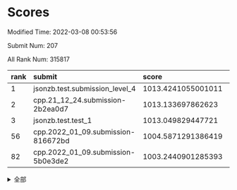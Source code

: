 # Scores

Modified Time: 2022-03-08 00:53:56

Submit Num: 207

All Rank Num: 315817

| rank |               submit               |       score        |       sigma        | pk_num |
| :--- | :--------------------------------- | :----------------- | :----------------- | :----- |
| 1    | jsonzb.test.submission_level_4     | 1013.4241055001011 | 0.814084640378958  | 6101   |
| 2    | cpp.21_12_24.submission-2b2ea0d7   | 1013.133697862623  | 0.7972654206792567 | 6101   |
| 3    | jsonzb.test.test_1                 | 1013.049829447721  | 0.8176486142885477 | 6105   |
| 56   | cpp.2022_01_09.submission-816672bd | 1004.5871291386419 | 0.7227469832629413 | 6100   |
| 82   | cpp.2022_01_09.submission-5b0e3de2 | 1003.2440901285393 | 0.7084117793084465 | 6102   |


<details>
<summary>全部</summary>

| rank |                 submit                 |       score        |       sigma        | pk_num |
| :--- | :------------------------------------- | :----------------- | :----------------- | :----- |
| 1    | jsonzb.test.submission_level_4         | 1013.4241055001011 | 0.814084640378958  | 6101   |
| 2    | cpp.21_12_24.submission-2b2ea0d7       | 1013.133697862623  | 0.7972654206792567 | 6101   |
| 3    | jsonzb.test.test_1                     | 1013.049829447721  | 0.8176486142885477 | 6105   |
| 4    | gobigger.level_3.submission_level_3_39 | 1011.6471592539881 | 0.7841078715800894 | 6101   |
| 5    | gobigger.level_3.submission_level_3_46 | 1011.503012437089  | 0.7765489433038211 | 6101   |
| 6    | gobigger.level_3.submission_level_3_19 | 1011.1569170808779 | 0.7616520030183913 | 6106   |
| 7    | gobigger.level_3.submission_level_3_43 | 1011.0789231947308 | 0.7681008570604615 | 6104   |
| 8    | gobigger.level_3.submission_level_3_11 | 1011.0477713415455 | 0.7677531345732713 | 6099   |
| 9    | gobigger.level_3.submission_level_3_17 | 1010.893902884429  | 0.7580504479296009 | 6101   |
| 10   | gobigger.level_3.submission_level_3_38 | 1010.704169932011  | 0.7645954975677939 | 6105   |
| 11   | gobigger.level_3.submission_level_3_21 | 1010.6746452848168 | 0.7824934645919107 | 6098   |
| 12   | gobigger.level_3.submission_level_3_49 | 1010.4524084102213 | 0.7571816746602098 | 6102   |
| 13   | gobigger.level_3.submission_level_3_10 | 1010.3480573821508 | 0.7540021310951606 | 6104   |
| 14   | gobigger.level_3.submission_level_3_44 | 1010.3349859301056 | 0.7470210495046927 | 6107   |
| 15   | gobigger.level_3.submission_level_3_0  | 1010.3191758141802 | 0.7590257852848415 | 6103   |
| 16   | gobigger.level_3.submission_level_3_13 | 1010.2917416815058 | 0.7695489621219833 | 6104   |
| 17   | gobigger.level_3.submission_level_3_33 | 1010.2872805245173 | 0.726834957800321  | 6100   |
| 18   | gobigger.level_3.submission_level_3_22 | 1010.2086745453304 | 0.7495116373889936 | 6104   |
| 19   | gobigger.level_3.submission_level_3_36 | 1010.192860751828  | 0.7932590741338803 | 6106   |
| 20   | gobigger.level_3.submission_level_3_14 | 1010.1444883037452 | 0.7677223547755778 | 6104   |
| 21   | gobigger.level_3.submission_level_3_23 | 1010.1333176892986 | 0.732081608053487  | 6102   |
| 22   | gobigger.level_3.submission_level_3_16 | 1010.1086950842819 | 0.751970407246094  | 6107   |
| 23   | gobigger.level_3.submission_level_3_34 | 1010.0934761781044 | 0.7641069492113796 | 6105   |
| 24   | gobigger.level_3.submission_level_3_31 | 1010.0668527675639 | 0.7711752364419964 | 6100   |
| 25   | gobigger.level_3.submission_level_3_4  | 1010.0398908361717 | 0.7587300564802547 | 6098   |
| 26   | gobigger.level_3.submission_level_3_6  | 1010.025535074629  | 0.7562241988753101 | 6102   |
| 27   | gobigger.level_3.submission_level_3_2  | 1009.9916434857178 | 0.7648662052641364 | 6104   |
| 28   | gobigger.level_3.submission_level_3_30 | 1009.8840086774857 | 0.7557358338295977 | 6109   |
| 29   | gobigger.level_3.submission_level_3_41 | 1009.8775733687856 | 0.7487558036643956 | 6102   |
| 30   | gobigger.level_3.submission_level_3_40 | 1009.7829711884028 | 0.732227204875435  | 6103   |
| 31   | gobigger.level_3.submission_level_3_47 | 1009.7759004475824 | 0.7810856209228406 | 6103   |
| 32   | gobigger.level_3.submission_level_3_48 | 1009.7740729363675 | 0.7535807116045964 | 6105   |
| 33   | gobigger.level_3.submission_level_3_7  | 1009.7616581742352 | 0.7733042746227631 | 6103   |
| 34   | gobigger.level_3.submission_level_3_26 | 1009.6872194592089 | 0.7465631481209344 | 6100   |
| 35   | gobigger.level_3.submission_level_3_20 | 1009.5404492843586 | 0.7745937931573919 | 6104   |
| 36   | gobigger.level_3.submission_level_3_3  | 1009.5138823011025 | 0.7502616127397425 | 6100   |
| 37   | gobigger.level_3.submission_level_3_37 | 1009.4705248928401 | 0.7653388769441287 | 6101   |
| 38   | gobigger.level_3.submission_level_3_27 | 1009.3592731774779 | 0.7415938693003993 | 6101   |
| 39   | gobigger.level_3.submission_level_3_35 | 1009.3408896600392 | 0.7497496730509812 | 6103   |
| 40   | gobigger.level_3.submission_level_3_8  | 1009.3407969518099 | 0.7657180795365626 | 6107   |
| 41   | gobigger.level_3.submission_level_3_15 | 1009.2881497457711 | 0.7552644586667151 | 6105   |
| 42   | gobigger.level_3.submission_level_3_1  | 1009.2421578536766 | 0.7516866064600345 | 6103   |
| 43   | gobigger.level_3.submission_level_3_32 | 1009.2005848959767 | 0.7500761411125013 | 6100   |
| 44   | gobigger.level_3.submission_level_3_42 | 1008.9485649461764 | 0.7765290025423885 | 6106   |
| 45   | gobigger.level_3.submission_level_3_5  | 1008.912722471547  | 0.7436890369255265 | 6102   |
| 46   | gobigger.level_3.submission_level_3_12 | 1008.8999486422815 | 0.7435714158396757 | 6108   |
| 47   | gobigger.level_3.submission_level_3_45 | 1008.847915448225  | 0.7469828385378968 | 6097   |
| 48   | gobigger.level_3.submission_level_3_24 | 1008.8344987405924 | 0.7462185696533818 | 6105   |
| 49   | gobigger.level_3.submission_level_3_9  | 1008.7783767366429 | 0.7698764248936488 | 6102   |
| 50   | gobigger.level_3.submission_level_3_18 | 1008.7491511772228 | 0.7444575898398048 | 6100   |
| 51   | gobigger.level_3.submission_level_3_25 | 1008.7300809711874 | 0.7365887392481222 | 6096   |
| 52   | gobigger.level_3.submission_level_3_28 | 1008.5760147150546 | 0.7472856977978065 | 6099   |
| 53   | gobigger.level_3.submission_level_3_29 | 1008.1974765156684 | 0.7311968855103396 | 6104   |
| 54   | gobigger.level_1.submission_level_1_44 | 1004.8146233892425 | 0.7202845882877075 | 6105   |
| 55   | gobigger.level_1.submission_level_1_39 | 1004.6337488855844 | 0.7093631594081038 | 6110   |
| 56   | cpp.2022_01_09.submission-816672bd     | 1004.5871291386419 | 0.7227469832629413 | 6100   |
| 57   | gobigger.level_1.submission_level_1_47 | 1004.440197181872  | 0.7163807945209852 | 6102   |
| 58   | gobigger.level_1.submission_level_1_45 | 1004.388824422925  | 0.7067720762333519 | 6108   |
| 59   | gobigger.level_1.submission_level_1_4  | 1004.3606815360298 | 0.7175877151965947 | 6101   |
| 60   | gobigger.level_1.submission_level_1_12 | 1004.358134357611  | 0.7247874115733185 | 6100   |
| 61   | gobigger.level_1.submission_level_1_10 | 1004.2566371628238 | 0.7251217467277878 | 6104   |
| 62   | gobigger.level_1.submission_level_1_14 | 1004.1334572410691 | 0.7242118668958365 | 6104   |
| 63   | gobigger.level_1.submission_level_1_42 | 1004.0776657146765 | 0.7142134458172391 | 6101   |
| 64   | gobigger.level_1.submission_level_1_25 | 1004.0415874552308 | 0.7261788683867808 | 6101   |
| 65   | gobigger.level_1.submission_level_1_32 | 1003.9945990055185 | 0.7125580935457715 | 6101   |
| 66   | gobigger.level_1.submission_level_1_5  | 1003.9907798984909 | 0.7165360546141267 | 6101   |
| 67   | gobigger.level_1.submission_level_1_21 | 1003.9572771693922 | 0.7223112690367497 | 6103   |
| 68   | gobigger.level_1.submission_level_1_22 | 1003.8576546481252 | 0.7119746972345138 | 6104   |
| 69   | gobigger.level_1.submission_level_1_3  | 1003.8111764587154 | 0.7252761994274358 | 6104   |
| 70   | gobigger.level_1.submission_level_1_31 | 1003.7781861767571 | 0.7196007042068534 | 6098   |
| 71   | gobigger.level_1.submission_level_1_18 | 1003.7217747799857 | 0.706274447456189  | 6100   |
| 72   | gobigger.level_1.submission_level_1_26 | 1003.6974810157385 | 0.7221467388762911 | 6105   |
| 73   | gobigger.level_1.submission_level_1_0  | 1003.6245213773185 | 0.7156349941834613 | 6103   |
| 74   | gobigger.level_1.submission_level_1_24 | 1003.557639027728  | 0.7155255364409268 | 6100   |
| 75   | gobigger.level_1.submission_level_1_46 | 1003.5054126924663 | 0.7219994197949416 | 6105   |
| 76   | gobigger.level_1.submission_level_1_37 | 1003.4797816978893 | 0.711476282134435  | 6099   |
| 77   | gobigger.level_1.submission_level_1_11 | 1003.4554383437533 | 0.7189533256431869 | 6101   |
| 78   | gobigger.level_1.submission_level_1_17 | 1003.3837550716859 | 0.7275209344764434 | 6103   |
| 79   | gobigger.level_1.submission_level_1_40 | 1003.3433428661726 | 0.7141062456671073 | 6105   |
| 80   | gobigger.level_1.submission_level_1_34 | 1003.3192171630992 | 0.7143522205693134 | 6106   |
| 81   | gobigger.level_1.submission_level_1_27 | 1003.2653593853329 | 0.719779446717561  | 6103   |
| 82   | cpp.2022_01_09.submission-5b0e3de2     | 1003.2440901285393 | 0.7084117793084465 | 6102   |
| 83   | gobigger.level_1.submission_level_1_8  | 1003.2440100911504 | 0.7063738771953039 | 6104   |
| 84   | gobigger.level_1.submission_level_1_23 | 1003.1596774985194 | 0.7174652858533822 | 6107   |
| 85   | gobigger.level_1.submission_level_1_1  | 1003.1181142544782 | 0.7122208528596773 | 6108   |
| 86   | gobigger.level_1.submission_level_1_33 | 1003.10970883856   | 0.7135767308131212 | 6103   |
| 87   | gobigger.level_1.submission_level_1_36 | 1003.1066178598746 | 0.7065188037686942 | 6101   |
| 88   | gobigger.level_1.submission_level_1_48 | 1003.0514067131797 | 0.7157629665385264 | 6105   |
| 89   | gobigger.level_1.submission_level_1_41 | 1003.0305383445761 | 0.7101791282140328 | 6100   |
| 90   | gobigger.level_1.submission_level_1_29 | 1002.9366685243746 | 0.717335700262878  | 6103   |
| 91   | gobigger.level_1.submission_level_1_30 | 1002.9073806475611 | 0.7188701119770426 | 6102   |
| 92   | gobigger.level_1.submission_level_1_49 | 1002.7875024136601 | 0.7135515262474001 | 6104   |
| 93   | gobigger.level_1.submission_level_1_7  | 1002.7728283422756 | 0.7115256980654023 | 6101   |
| 94   | gobigger.level_1.submission_level_1_19 | 1002.7029451023703 | 0.7157442217299947 | 6103   |
| 95   | gobigger.level_1.submission_level_1_6  | 1002.6747230761507 | 0.7171191848392905 | 6101   |
| 96   | gobigger.level_1.submission_level_1_20 | 1002.658905896722  | 0.7169313103060643 | 6105   |
| 97   | gobigger.level_1.submission_level_1_38 | 1002.6520771661246 | 0.7208543611148756 | 6100   |
| 98   | gobigger.level_1.submission_level_1_9  | 1002.5867548954045 | 0.7084561586467072 | 6101   |
| 99   | gobigger.level_1.submission_level_1_15 | 1002.4440500867787 | 0.700911389216104  | 6104   |
| 100  | gobigger.level_1.submission_level_1_35 | 1002.347675996127  | 0.7177543929150658 | 6100   |
| 101  | gobigger.level_1.submission_level_1_43 | 1002.3198986655883 | 0.7050041511690093 | 6105   |
| 102  | gobigger.level_1.submission_level_1_16 | 1002.2493413919065 | 0.7218918621512218 | 6101   |
| 103  | gobigger.level_1.submission_level_1_13 | 1002.2066475952439 | 0.6998654779402108 | 6106   |
| 104  | gobigger.level_1.submission_level_1_2  | 1001.9649671260959 | 0.7192665543393622 | 6100   |
| 105  | gobigger.level_1.submission_level_1_28 | 1001.0408479745582 | 0.7077974808891874 | 6106   |
| 106  | gobigger.random.submission_random_8    | 997.8488589107241  | 0.7109880195300408 | 6103   |
| 107  | gobigger.random.submission_random_36   | 997.1994425994793  | 0.6966932256933274 | 6098   |
| 108  | gobigger.random.submission_random_18   | 997.0947953040692  | 0.6943821725057341 | 6105   |
| 109  | gobigger.random.submission_random_17   | 997.0379582617056  | 0.7061875836455022 | 6101   |
| 110  | gobigger.random.submission_random_0    | 996.9951431743805  | 0.6925413061375433 | 6108   |
| 111  | gobigger.random.submission_random_7    | 996.9531771129101  | 0.7192594614386848 | 6102   |
| 112  | gobigger.random.submission_random_30   | 996.7779817645808  | 0.7088607031345033 | 6100   |
| 113  | gobigger.random.submission_random_15   | 996.7460788307918  | 0.7020061372611407 | 6103   |
| 114  | gobigger.random.submission_random_29   | 996.7202492452301  | 0.710251479490986  | 6101   |
| 115  | gobigger.random.submission_random_42   | 996.6811070084758  | 0.7038109095756079 | 6101   |
| 116  | gobigger.random.submission_random_26   | 996.6034349133988  | 0.7039742700783016 | 6103   |
| 117  | gobigger.random.submission_random_9    | 996.5328644203873  | 0.7162571875190163 | 6103   |
| 118  | gobigger.random.submission_random_16   | 996.4427225109904  | 0.7111051929389507 | 6107   |
| 119  | gobigger.random.submission_random_20   | 996.4105689915507  | 0.7067378166677244 | 6103   |
| 120  | gobigger.random.submission_random_23   | 996.4027108373414  | 0.712180898058411  | 6103   |
| 121  | gobigger.random.submission_random_33   | 996.3906089342435  | 0.7188769676773991 | 6104   |
| 122  | gobigger.random.submission_random_40   | 996.382818812211   | 0.7247429888199667 | 6101   |
| 123  | gobigger.random.submission_random_38   | 996.3795638155033  | 0.7178497653575256 | 6101   |
| 124  | gobigger.random.submission_random_13   | 996.3688792893712  | 0.7041564575956138 | 6104   |
| 125  | gobigger.random.submission_random_49   | 996.3360142129486  | 0.7191982857217715 | 6104   |
| 126  | gobigger.random.submission_random_47   | 996.3135574630077  | 0.7087283202883776 | 6104   |
| 127  | gobigger.random.submission_random_11   | 996.2940372619173  | 0.7160741397445265 | 6104   |
| 128  | gobigger.random.submission_random_43   | 996.2419265832782  | 0.7061463745993279 | 6102   |
| 129  | gobigger.random.submission_random_44   | 996.1920383637965  | 0.7118119196209143 | 6100   |
| 130  | gobigger.random.submission_random_3    | 996.1783550070483  | 0.7109575537951582 | 6100   |
| 131  | gobigger.random.submission_random_41   | 996.1718223682839  | 0.7147038183760838 | 6105   |
| 132  | gobigger.random.submission_random_45   | 996.0655895986754  | 0.7154962403725184 | 6102   |
| 133  | gobigger.random.submission_random_31   | 996.0425283998471  | 0.7055707823987245 | 6102   |
| 134  | gobigger.random.submission_random_1    | 996.0248620271311  | 0.7029323774021465 | 6104   |
| 135  | gobigger.random.submission_random_28   | 995.9327749685727  | 0.7119439266382479 | 6101   |
| 136  | gobigger.random.submission_random_21   | 995.9254205677653  | 0.7218930575886965 | 6106   |
| 137  | gobigger.random.submission_random_6    | 995.8801781279225  | 0.7138901168795672 | 6101   |
| 138  | gobigger.random.submission_random_5    | 995.8562307076189  | 0.7169559663129503 | 6102   |
| 139  | gobigger.random.submission_random_24   | 995.8419476727339  | 0.72174234850711   | 6099   |
| 140  | gobigger.random.submission_random_14   | 995.7585107295669  | 0.7082980840444697 | 6103   |
| 141  | gobigger.random.submission_random_32   | 995.725982391451   | 0.707831169487653  | 6104   |
| 142  | gobigger.random.submission_random_48   | 995.7202084898245  | 0.7071487027004912 | 6109   |
| 143  | gobigger.random.submission_random_10   | 995.7166958637736  | 0.7156142440364912 | 6108   |
| 144  | gobigger.random.submission_random_34   | 995.4811947043854  | 0.7079368391082861 | 6103   |
| 145  | gobigger.random.submission_random_12   | 995.2700662083873  | 0.7043708573317996 | 6102   |
| 146  | gobigger.random.submission_random_46   | 995.264649258413   | 0.7141409746436821 | 6102   |
| 147  | gobigger.random.submission_random_25   | 995.2223944116992  | 0.7104756824601229 | 6104   |
| 148  | gobigger.random.submission_random_39   | 995.1811681432838  | 0.7171261505378235 | 6105   |
| 149  | gobigger.random.submission_random_22   | 995.1324969291242  | 0.7156113006857463 | 6101   |
| 150  | gobigger.random.submission_random_27   | 995.0432971778189  | 0.7187281575477457 | 6102   |
| 151  | gobigger.random.submission_random_37   | 994.8829897005849  | 0.7213042347478867 | 6107   |
| 152  | gobigger.random.submission_random_35   | 994.7286522151668  | 0.7146971448473102 | 6104   |
| 153  | gobigger.random.submission_random_2    | 994.722143480102   | 0.7269070544202884 | 6103   |
| 154  | gobigger.random.submission_random_4    | 994.5615089674393  | 0.7101401869499393 | 6103   |
| 155  | gobigger.random.submission_random_19   | 994.2126022346919  | 0.719735953421829  | 6095   |
| 156  | gobigger.level_2.submission_level_2_7  | 994.0415210737234  | 0.7319138368836321 | 6100   |
| 157  | gobigger.level_2.submission_level_2_25 | 993.9936267172359  | 0.7285728293826357 | 6104   |
| 158  | gobigger.level_2.submission_level_2_28 | 993.908519761826   | 0.7469969434314515 | 6108   |
| 159  | gobigger.level_2.submission_level_2_32 | 993.6626790441314  | 0.7323330311019853 | 6102   |
| 160  | gobigger.level_2.submission_level_2_3  | 993.5332042951967  | 0.729034357362303  | 6099   |
| 161  | gobigger.level_2.submission_level_2_43 | 993.5039129680347  | 0.7279224577517273 | 6105   |
| 162  | gobigger.level_2.submission_level_2_34 | 993.3819107747428  | 0.7380078209796117 | 6102   |
| 163  | gobigger.level_2.submission_level_2_48 | 993.3084863076396  | 0.7457636850888697 | 6107   |
| 164  | gobigger.level_2.submission_level_2_21 | 993.1413728587148  | 0.7267709446424225 | 6101   |
| 165  | gobigger.level_2.submission_level_2_2  | 993.0180492960458  | 0.7388175169536682 | 6104   |
| 166  | gobigger.level_2.submission_level_2_12 | 992.9734730996588  | 0.7417698410289747 | 6097   |
| 167  | gobigger.level_2.submission_level_2_36 | 992.9407898138295  | 0.7586566695504803 | 6103   |
| 168  | gobigger.level_2.submission_level_2_26 | 992.866657385963   | 0.7394890403615239 | 6107   |
| 169  | gobigger.level_2.submission_level_2_19 | 992.8652665595014  | 0.7419582703393836 | 6103   |
| 170  | gobigger.level_2.submission_level_2_38 | 992.8565902425654  | 0.7364533858423967 | 6100   |
| 171  | gobigger.level_2.submission_level_2_15 | 992.6836865664101  | 0.7431157050980984 | 6102   |
| 172  | gobigger.level_2.submission_level_2_42 | 992.6023792097023  | 0.7255620426406255 | 6100   |
| 173  | gobigger.level_2.submission_level_2_49 | 992.5152812624112  | 0.7421293853289174 | 6107   |
| 174  | gobigger.level_2.submission_level_2_39 | 992.4927003741221  | 0.7366009742804663 | 6104   |
| 175  | gobigger.level_2.submission_level_2_5  | 992.4841060443881  | 0.7430739017674911 | 6103   |
| 176  | gobigger.level_2.submission_level_2_8  | 992.4625073421521  | 0.738715008686941  | 6101   |
| 177  | gobigger.level_2.submission_level_2_47 | 992.409087550203   | 0.7452727007884401 | 6105   |
| 178  | gobigger.level_2.submission_level_2_30 | 992.4034322982008  | 0.7435104573011491 | 6105   |
| 179  | gobigger.level_2.submission_level_2_33 | 992.3264817435908  | 0.7382607728132564 | 6102   |
| 180  | gobigger.level_2.submission_level_2_13 | 992.2385561030355  | 0.7382037520718423 | 6107   |
| 181  | gobigger.level_2.submission_level_2_14 | 992.2368157921502  | 0.7444066974165449 | 6103   |
| 182  | gobigger.level_2.submission_level_2_18 | 992.2164832552303  | 0.7659900071010326 | 6108   |
| 183  | gobigger.level_2.submission_level_2_27 | 992.1835739684773  | 0.7618268921717571 | 6102   |
| 184  | gobigger.level_2.submission_level_2_44 | 992.1754332798104  | 0.7542634127115024 | 6104   |
| 185  | gobigger.level_2.submission_level_2_46 | 992.0608411880547  | 0.7341156339815836 | 6102   |
| 186  | gobigger.level_2.submission_level_2_31 | 991.8707179567975  | 0.7584511926984941 | 6101   |
| 187  | gobigger.level_2.submission_level_2_41 | 991.8656842731453  | 0.7506479381466046 | 6100   |
| 188  | gobigger.level_2.submission_level_2_16 | 991.7831299804076  | 0.7459009231690711 | 6103   |
| 189  | gobigger.level_2.submission_level_2_0  | 991.7696043619521  | 0.7466584973066279 | 6103   |
| 190  | gobigger.level_2.submission_level_2_37 | 991.7584175693394  | 0.7512782982376515 | 6103   |
| 191  | gobigger.level_2.submission_level_2_9  | 991.7393732795543  | 0.7544869416519381 | 6102   |
| 192  | gobigger.level_2.submission_level_2_11 | 991.5020293810617  | 0.7337149800110699 | 6104   |
| 193  | gobigger.level_2.submission_level_2_4  | 991.4026767788682  | 0.7737993669781768 | 6101   |
| 194  | gobigger.level_2.submission_level_2_22 | 991.3998282079178  | 0.768412172404116  | 6100   |
| 195  | gobigger.level_2.submission_level_2_17 | 991.3873431469204  | 0.769994814442516  | 6105   |
| 196  | gobigger.level_2.submission_level_2_45 | 991.3570766488164  | 0.7484200774768667 | 6101   |
| 197  | gobigger.level_2.submission_level_2_10 | 991.3230822505328  | 0.7585902923642128 | 6104   |
| 198  | gobigger.level_2.submission_level_2_23 | 991.0149458377557  | 0.7456298631669513 | 6099   |
| 199  | gobigger.level_2.submission_level_2_1  | 990.8825764754188  | 0.7500650925890019 | 6101   |
| 200  | gobigger.level_2.submission_level_2_29 | 990.726825912337   | 0.7728719310400005 | 6107   |
| 201  | gobigger.level_2.submission_level_2_35 | 990.390225133032   | 0.7890630348787061 | 6104   |
| 202  | gobigger.level_2.submission_level_2_24 | 990.1161662850018  | 0.7643148840413365 | 6099   |
| 203  | gobigger.level_2.submission_level_2_6  | 990.0707194943933  | 0.7846646322854111 | 6100   |
| 204  | gobigger.level_2.submission_level_2_20 | 989.8375566867622  | 0.7672743783194915 | 6101   |
| 205  | gobigger.level_2.submission_level_2_40 | 989.2452874710299  | 0.7834573698722984 | 6102   |
| 206  | gobigger.none.submission_none_1        | 978.6957504077228  | 1.2805290442572306 | 6100   |
| 207  | gobigger.none.submission_none_0        | 976.4346639504605  | 1.4603303993141605 | 6101   |

</details>